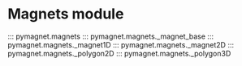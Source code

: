# Magnets module

::: pymagnet.magnets
::: pymagnet.magnets._magnet_base
::: pymagnet.magnets._magnet1D
::: pymagnet.magnets._magnet2D
::: pymagnet.magnets._polygon2D
::: pymagnet.magnets._polygon3D
